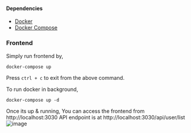 #### Dependencies
* [Docker](https://docs.docker.com/engine/install/)
* [Docker Compose](https://docs.docker.com/compose/install/)

### Frontend
Simply run frontend by,
```
docker-compose up
```
Press `ctrl + c` to exit from the above command.

To run docker in background,
```
docker-compose up -d
```

Once its up & running, You can access the frontend from http://localhost:3030
API endpoint is at http://localhost:3030/api/user/list
![image](https://user-images.githubusercontent.com/84570125/154627488-fca06330-ea34-42a0-bc31-015d12f18a1b.png)
